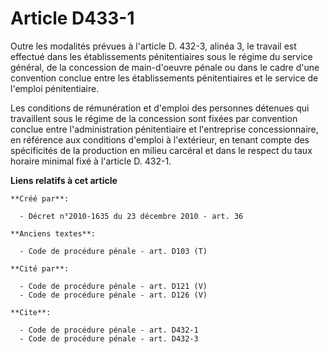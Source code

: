 # Article D433-1

Outre les modalités prévues à l'article D. 432-3, alinéa 3, le travail est effectué dans les établissements pénitentiaires
sous le régime du service général, de la concession de main-d'oeuvre pénale ou dans le cadre d'une convention conclue entre
les établissements pénitentiaires et le service de l'emploi pénitentiaire. 

Les conditions de rémunération et d'emploi des personnes détenues qui travaillent sous le régime de la concession sont fixées
par convention conclue entre l'administration pénitentiaire et l'entreprise concessionnaire, en référence aux conditions
d'emploi à l'extérieur, en tenant compte des spécificités de la production en milieu carcéral et dans le respect du taux
horaire minimal fixé à l'article D. 432-1.

**Liens relatifs à cet article**

	**Créé par**:

	  - Décret n°2010-1635 du 23 décembre 2010 - art. 36

	**Anciens textes**:

	  - Code de procédure pénale - art. D103 (T)

	**Cité par**:

	  - Code de procédure pénale - art. D121 (V)
	  - Code de procédure pénale - art. D126 (V)

	**Cite**:

	  - Code de procédure pénale - art. D432-1
	  - Code de procédure pénale - art. D432-3

